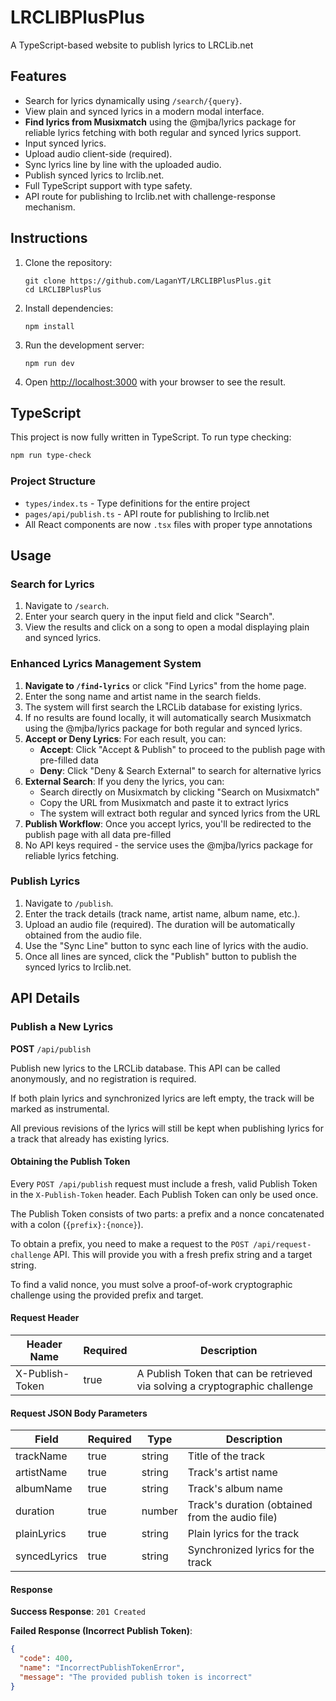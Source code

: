 # LRCLIBPlusPlus
A TypeScript-based website to publish lyrics to LRCLib.net

## Features
- Search for lyrics dynamically using `/search/{query}`.
- View plain and synced lyrics in a modern modal interface.
- **Find lyrics from Musixmatch** using the @mjba/lyrics package for reliable lyrics fetching with both regular and synced lyrics support.
- Input synced lyrics.
- Upload audio client-side (required).
- Sync lyrics line by line with the uploaded audio.
- Publish synced lyrics to lrclib.net.
- Full TypeScript support with type safety.
- API route for publishing to lrclib.net with challenge-response mechanism.

## Instructions

1. Clone the repository:
   ```
   git clone https://github.com/LaganYT/LRCLIBPlusPlus.git
   cd LRCLIBPlusPlus
   ```

2. Install dependencies:
   ```
   npm install
   ```

3. Run the development server:
   ```
   npm run dev
   ```

4. Open [http://localhost:3000](http://localhost:3000) with your browser to see the result.

## TypeScript

This project is now fully written in TypeScript. To run type checking:

```bash
npm run type-check
```

### Project Structure

- `types/index.ts` - Type definitions for the entire project
- `pages/api/publish.ts` - API route for publishing to lrclib.net
- All React components are now `.tsx` files with proper type annotations

## Usage

### Search for Lyrics
1. Navigate to `/search`.
2. Enter your search query in the input field and click "Search".
3. View the results and click on a song to open a modal displaying plain and synced lyrics.

### Enhanced Lyrics Management System
1. **Navigate to `/find-lyrics`** or click "Find Lyrics" from the home page.
2. Enter the song name and artist name in the search fields.
3. The system will first search the LRCLib database for existing lyrics.
4. If no results are found locally, it will automatically search Musixmatch using the @mjba/lyrics package for both regular and synced lyrics.
5. **Accept or Deny Lyrics**: For each result, you can:
   - **Accept**: Click "Accept & Publish" to proceed to the publish page with pre-filled data
   - **Deny**: Click "Deny & Search External" to search for alternative lyrics
6. **External Search**: If you deny the lyrics, you can:
   - Search directly on Musixmatch by clicking "Search on Musixmatch"
   - Copy the URL from Musixmatch and paste it to extract lyrics
   - The system will extract both regular and synced lyrics from the URL
7. **Publish Workflow**: Once you accept lyrics, you'll be redirected to the publish page with all data pre-filled
8. No API keys required - the service uses the @mjba/lyrics package for reliable lyrics fetching.

### Publish Lyrics
1. Navigate to `/publish`.
2. Enter the track details (track name, artist name, album name, etc.).
3. Upload an audio file (required). The duration will be automatically obtained from the audio file.
4. Use the "Sync Line" button to sync each line of lyrics with the audio.
5. Once all lines are synced, click the "Publish" button to publish the synced lyrics to lrclib.net.

## API Details

### Publish a New Lyrics
**POST** `/api/publish`

Publish new lyrics to the LRCLib database. This API can be called anonymously, and no registration is required.

If both plain lyrics and synchronized lyrics are left empty, the track will be marked as instrumental.

All previous revisions of the lyrics will still be kept when publishing lyrics for a track that already has existing lyrics.

#### Obtaining the Publish Token

Every `POST /api/publish` request must include a fresh, valid Publish Token in the `X-Publish-Token` header. Each Publish Token can only be used once.

The Publish Token consists of two parts: a prefix and a nonce concatenated with a colon (`{prefix}:{nonce}`).

To obtain a prefix, you need to make a request to the `POST /api/request-challenge` API. This will provide you with a fresh prefix string and a target string.

To find a valid nonce, you must solve a proof-of-work cryptographic challenge using the provided prefix and target.

#### Request Header

| Header Name       | Required | Description                                                                 |
|-------------------|----------|-----------------------------------------------------------------------------|
| X-Publish-Token   | true     | A Publish Token that can be retrieved via solving a cryptographic challenge |

#### Request JSON Body Parameters

| Field         | Required | Type   | Description                          |
|---------------|----------|--------|--------------------------------------|
| trackName     | true     | string | Title of the track                   |
| artistName    | true     | string | Track's artist name                  |
| albumName     | true     | string | Track's album name                   |
| duration      | true     | number | Track's duration (obtained from the audio file) |
| plainLyrics   | true     | string | Plain lyrics for the track           |
| syncedLyrics  | true     | string | Synchronized lyrics for the track    |

#### Response

**Success Response**: `201 Created`

**Failed Response (Incorrect Publish Token)**:
```json
{
  "code": 400,
  "name": "IncorrectPublishTokenError",
  "message": "The provided publish token is incorrect"
}
```
